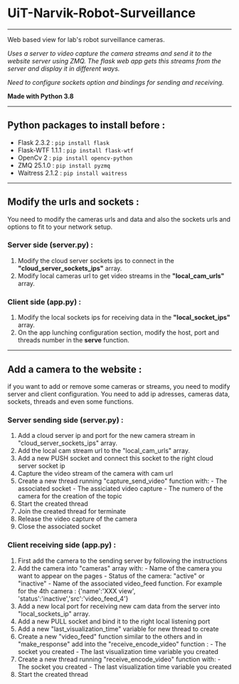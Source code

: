 # UiT-Narvik-Robot-Surveillance
---
Web based view for lab's robot surveillance cameras.

*Uses a server to video capture the camera streams and send it to the website server using ZMQ.*
*The flask web app gets this streams from the server and display it in different ways.*

*Need to configure sockets option and bindings for sending and receiving.*

**Made with Python 3.8**

---
## Python packages to install before : 
- Flask 2.3.2 : `pip install flask`
- Flask-WTF 1.1.1 : `pip install flask-wtf`
- OpenCv 2 : `pip install opencv-python`
- ZMQ 25.1.0 : `pip install pyzmq`
- Waitress 2.1.2 : `pip install waitress`

---
## Modify the urls and sockets : 
You need to modify the cameras urls and data and also the sockets urls and options to fit to your network setup.

### Server side (server.py) :
1. Modify the cloud server sockets ips to connect in the **"cloud_server_sockets_ips"** array.
2. Modify local cameras url to get video streams in the **"local_cam_urls"** array.

### Client side (app.py) : 
1. Modify the local sockets ips for receiving data in the **"local_socket_ips"** array.
2. On the app lunching configuration section, modify the host, port and threads number in the **serve** function.

---
## Add a camera to the website : 
if you want to add or remove some cameras or streams, you need to modify server and client configuration.
You need to add ip adresses, cameras data, sockets, threads and even some functions.

### Server sending side (server.py) :
1. Add a cloud server ip and port for the new camera stream in "cloud_server_sockets_ips" array.
2. Add the local cam stream url to the "local_cam_urls" array.
3. Add a new PUSH socket and connect this socket to the right cloud server socket ip
4. Capture the video stream of the camera with cam url
5. Create a new thread running "capture_send_video" function with:
          - The associated socket
         - The assiciated video capture
         - The numero of the camera for the creation of the topic
6. Start the created thread
7. Join the created thread for terminate
8. Release the video capture of the camera
9. Close the associated socket

### Client receiving side (app.py) :
1. First add the camera to the sending server by following the instructions
2. Add the camera into "cameras" array with:
           - Name of the camera you want to appear on the pages
           - Status of the camera: "active" or "inactive"
           - Name of the associated video_feed function.
                   For example for the 4th camera : {'name':'XXX view', 'status':'inactive','src':'video_feed_4'}
3. Add a new local port for receiving new cam data from the server into "local_sockets_ip" array.
4. Add a new PULL socket and bind it to the right local listening port
5. Add a new "last_visualization_time" variable for new thread to create
6. Create a new "video_feed" function similar to the others and in "make_response" add into the "receive_encode_video" function :
           - The socket you created
           - The last visualization time variable you created
7. Create a new thread running "receive_encode_video" function with:
           - The socket you created
           - The last visualization time variable you created
8. Start the created thread
